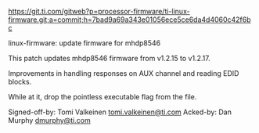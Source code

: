 https://git.ti.com/gitweb?p=processor-firmware/ti-linux-firmware.git;a=commit;h=7bad9a69a343e01056ece5ce6da4d4060c42f6bc

linux-firmware: update firmware for mhdp8546

This patch updates mhdp8546 firmware from v1.2.15 to v1.2.17.

Improvements in handling responses on AUX channel and reading EDID
blocks.

While at it, drop the pointless executable flag from the file.

Signed-off-by: Tomi Valkeinen <tomi.valkeinen@ti.com>
Acked-by: Dan Murphy <dmurphy@ti.com>
